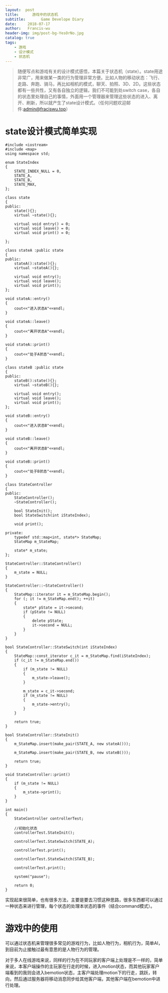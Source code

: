 ```yaml
---
layout:  post
title:		游戏中的状态机
subtitle:		Game Develope Diary
date:     2018-07-17
author:   Francis-wu
header-img: img/post-bg-YesOrNo.jpg
catalog: true
tags:
    - 游戏
    - 设计模式
    - 状态机
---
```

>随便写点和游戏有关的设计模式感悟，本篇关于状态机（state）。state用途非常广，用来做某一类的行为管理非常方便。比如人物的移动状态：飞行、走路、奔跑、骑马，再比如相机的模式，聊天、拍照、3D、2D。这些状态都有一些共性，又有各自独立的逻辑，我们不可能到处switch case，各自的状态里处理自己的事情，外面用一个管理器来管理这些状态的进入、离开、刷新，所以就产生了state设计模式。（任何问题欢迎邮件:[admin@fraciswu.top](admin@fraciswu.top)）

# state设计模式简单实现
```
#include <iostream>
#include <map>
using namespace std;

enum StateIndex
{
	STATE_INDEX_NULL = 0,
	STATE_A,
	STATE_B,
	STATE_MAX,
};

class state
{
public:
	state(){};
	virtual ~state(){};

	virtual void entry() = 0;
	virtual void leave() = 0;
	virtual void print() = 0;

};

class stateA :public state
{
public:
	stateA():state(){};
	virtual ~stateA(){};

	virtual void entry();
	virtual void leave();
	virtual void print();
};

void stateA::entry()
{
	cout<<"进入状态A"<<endl;
}

void stateA::leave()
{
	cout<<"离开状态A"<<endl;
}

void stateA::print()
{
	cout<<"处于A状态"<<endl;
}

class stateB :public state
{
public:
	stateB():state(){};
	virtual ~stateB(){};

	virtual void entry();
	virtual void leave();
	virtual void print();
};

void stateB::entry()
{
	cout<<"进入状态B"<<endl;
}

void stateB::leave()
{
	cout<<"离开状态B"<<endl;
}

void stateB::print()
{
	cout<<"处于B状态"<<endl;
}

class StateController
{
public:
	StateController();
	~StateController();

	bool StateInit();
	bool StateSwitch(int iStateIndex);
	
	void print();

private:
	typedef std::map<int, state*> StateMap;
	StateMap m_StateMap;

	state* m_state;
};

StateController::StateController()
{
	m_state = NULL;
}

StateController::~StateController()
{
	StateMap::iterator it = m_StateMap.begin();
	for (; it != m_StateMap.end(); ++it)
	{
		state* pState = it->second;
		if (pState != NULL)
		{
			delete pState;
			it->second = NULL;
		}
	}
}

bool StateController::StateSwitch(int iStateIndex)
{
	StateMap::const_iterator c_it = m_StateMap.find(iStateIndex);
	if (c_it != m_StateMap.end())
	{
		if (m_state != NULL)
		{
			m_state->leave();
		}

		m_state = c_it->second;
		if (m_state != NULL)
		{
			m_state->entry();
		}
	}

	return true;
}

bool StateController::StateInit()
{
	m_StateMap.insert(make_pair(STATE_A, new stateA()));

	m_StateMap.insert(make_pair(STATE_B, new stateB()));

	return true;
}

void StateController::print()
{
	if (m_state != NULL)
	{
		m_state->print();
	}
}

int main()
{
	StateController controllerTest;

	//初始化状态
	controllerTest.StateInit();

	controllerTest.StateSwitch(STATE_A);

	controllerTest.print();

	controllerTest.StateSwitch(STATE_B);

	controllerTest.print();

	system("pause");

	return 0;
}
```
实现起来很简单，也有很多方法，主要是要去习惯这种思路，很多东西都可以通过一种状态来进行管理，每个状态的处理本状态的事件（结合command模式）。

# 游戏中的使用
可以通过状态机来管理很多常见的游戏行为，比如人物行为，相机行为，简单AI，到目前为止接触过最有意思的是人物行为的管理。

对于多人在线游戏来说，同样的行为在不同玩家的客户端上处理是不一样的，简单来说，本客户端操作的主玩家在行走的时候，进入motion状态，而其他玩家客户端看到的我则会进入bemotion状态，主客户端处理motion下的行走，跳跃，转向，然后通过服务器将移动消息同步给其他客户端，其他客户端在bemotion中进行处理。

